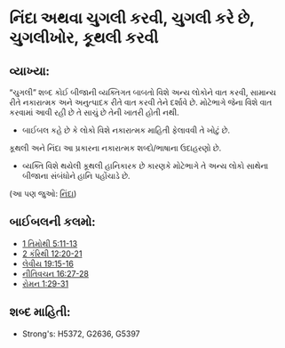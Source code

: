 # નિંદા અથવા ચુગલી કરવી, ચુગલી કરે છે, ચુગલીખોર, કૂથલી કરવી 

## વ્યાખ્યા: 

“ચુગલી” શબ્દ કોઈ બીજાની વ્યક્તિગત બાબતો વિશે અન્ય લોકોને વાત કરવી, સામાન્ય રીતે નકારાત્મક અને અનુત્પાદક રીતે વાત કરવી તેને દર્શાવે છે.
મોટેભાગે જેના વિશે વાત કરવામાં આવી રહી છે તે સાચું છે તેની ખાતરી હોતી નથી.

* બાઈબલ કહે છે કે લોકો વિશે નકારાત્મક માહિતી ફેલાવવી તે ખોટું છે.

કૂથલી અને નિંદા આ પ્રકારના નકારાત્મક શબ્દો/ભાષાના ઉદાહરણો છે.

* વ્યક્તિ વિશે થયેલી કૂથલી હાનિકારક છે કારણકે મોટેભાગે તે અન્ય લોકો સાથેના બીજાના સંબંધોને હાનિ પહોંચાડે છે.

(આ પણ જુઓ: [નિંદા](../other/slander.md))

## બાઈબલની કલમો: 

* [1 તિમોથી 5:11-13](rc://gu/tn/help/1ti/05/11)
* [2 કંરિથી 12:20-21](rc://gu/tn/help/2co/12/20)
* [લેવીય 19:15-16](rc://gu/tn/help/lev/19/15)
* [નીતિવચન 16:27-28](rc://gu/tn/help/pro/16/27)
* [રોમન 1:29-31](rc://gu/tn/help/rom/01/29)

## શબ્દ માહિતી: 

* Strong's: H5372, G2636, G5397
